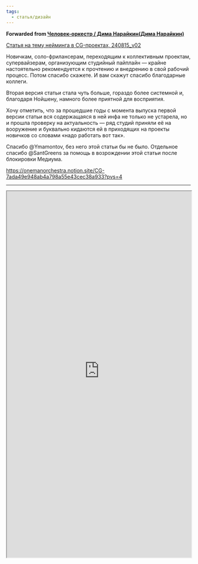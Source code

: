 ```yaml
---
tags:
  - статья/дизайн
---
```

**Forwarded from [Человек-оркестр / Дима Нарайкин(Дима Нарайкин)](https://t.me/onemanblog/664)**

[Статья на тему нейминга в CG-проектах, 240815_v02](https://onemanorchestra.notion.site/CG-7ada49e948ab4a798a55e43cec38a933?pvs=4)

Новичкам, соло-фрилансерам, переходящим к коллективным проектам, супервайзерам, организующим студийный пайплайн — крайне настоятельно рекомендуется к прочтению и внедрению в свой рабочий процесс. Потом спасибо скажете. И вам скажут спасибо благодарные коллеги.

Вторая версия статьи стала чуть больше, гораздо более системной и, благодаря Нойшену, намного более приятной для восприятия. 

Хочу отметить, что за прошедшие годы с момента выпуска первой версии статьи вся содержащаяся в ней инфа не только не устарела, но и прошла проверку на актуальность — ряд студий приняли её на вооружение и буквально кидаются ей в приходящих на проекты новичков со словами «надо работать вот так». 

Спасибо @Ymamontov, без него этой статьи бы не было. 
Отдельное спасибо @SantGreens за помощь в возрождении этой статьи после блокировки Медиума.

https://onemanorchestra.notion.site/CG-7ada49e948ab4a798a55e43cec38a933?pvs=4

---

<iframe width="100%" height="1000" src="https://onemanorchestra.notion.site/CG-7ada49e948ab4a798a55e43cec38a933?pvs=4"></iframe>